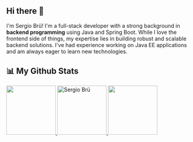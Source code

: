 ## Hi there 👋

I'm Sergio Brü!
I'm a full-stack developer with a strong background in **backend programming** using Java and Spring Boot. While I love the frontend side of things, my expertise lies in building robust and scalable backend solutions. I've had experience working on Java EE applications and am always eager to learn new technologies.
<!--
**zzergAtStage/zzergAtStage** is a ✨ _special_ ✨ repository because its `README.md` (this file) appears on your GitHub profile.

Here are some ideas to get you started:

- 🔭 I’m currently working on ...
- 🌱 I’m currently learning ...
- 👯 I’m looking to collaborate on ...
- 🤔 I’m looking for help with ...
- 💬 Ask me about ...
- 📫 How to reach me: ...
- 😄 Pronouns: ...
- ⚡ Fun fact: ...
-->
## 📊 My Github Stats
<div display="flex">
<a href="https://github.com/zzergAtStage">
  <img height="130em" src="https://github-readme-stats-eight-theta.vercel.app/api?username=zzergAtStage&show_icons=true&include_all_commits=true&count_private=true&theme=react"/>
  <img height="130em" src="https://github-readme-streak-stats.herokuapp.com/?user=zzergAtStage&layout=compact&langs_count=8&theme=react" alt="Sergio Brü" />
  <img height="130em" src="https://github-readme-stats-eight-theta.vercel.app/api/top-langs/?username=zzergAtStage&layout=compact&langs_count=8&theme=react"/>
</a>
</div>
